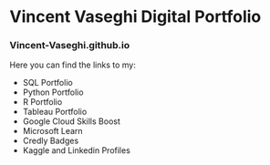 # Vincent Vaseghi Digital Portfolio
### Vincent-Vaseghi.github.io
Here you can find the links to my:
- SQL Portfolio
- Python Portfolio
- R Portfolio
- Tableau Portfolio
- Google Cloud Skills Boost
- Microsoft Learn
- Credly Badges
- Kaggle and Linkedin Profiles
